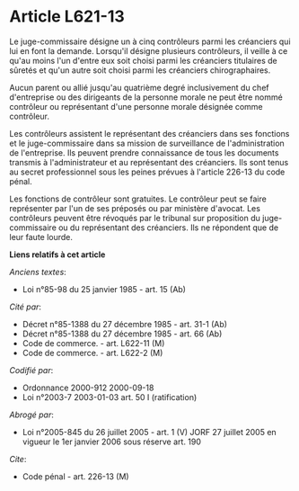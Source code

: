 # Article L621-13

Le juge-commissaire désigne un à cinq contrôleurs parmi les créanciers qui lui en font la demande. Lorsqu'il désigne
plusieurs contrôleurs, il veille à ce qu'au moins l'un d'entre eux soit choisi parmi les créanciers titulaires de sûretés et
qu'un autre soit choisi parmi les créanciers chirographaires.

Aucun parent ou allié jusqu'au quatrième degré inclusivement du chef d'entreprise ou des dirigeants de la personne morale ne
peut être nommé contrôleur ou représentant d'une personne morale désignée comme contrôleur.

Les contrôleurs assistent le représentant des créanciers dans ses fonctions et le juge-commissaire dans sa mission de
surveillance de l'administration de l'entreprise. Ils peuvent prendre connaissance de tous les documents transmis à
l'administrateur et au représentant des créanciers. Ils sont tenus au secret professionnel sous les peines prévues à
l'article 226-13 du code pénal.

Les fonctions de contrôleur sont gratuites. Le contrôleur peut se faire représenter par l'un de ses préposés ou par ministère
d'avocat. Les contrôleurs peuvent être révoqués par le tribunal sur proposition du juge-commissaire ou du représentant des
créanciers. Ils ne répondent que de leur faute lourde.

**Liens relatifs à cet article**

_Anciens textes_:

  - Loi n°85-98 du 25 janvier 1985 - art. 15 (Ab)

_Cité par_:

  - Décret n°85-1388 du 27 décembre 1985 - art. 31-1 (Ab)
  - Décret n°85-1388 du 27 décembre 1985 - art. 66 (Ab)
  - Code de commerce. - art. L622-11 (M)
  - Code de commerce. - art. L622-2 (M)

_Codifié par_:

  - Ordonnance 2000-912 2000-09-18
  - Loi n°2003-7 2003-01-03 art. 50 I (ratification)

_Abrogé par_:

  - Loi n°2005-845 du 26 juillet 2005 - art. 1 (V) JORF 27 juillet 2005 en vigueur le 1er janvier 2006 sous réserve art. 190

_Cite_:

  - Code pénal - art. 226-13 (M)
